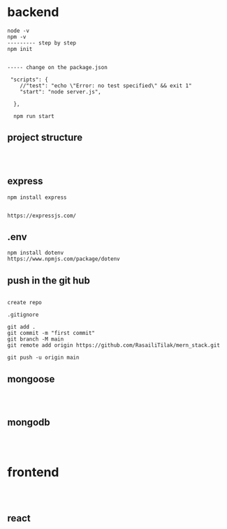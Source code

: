 # backend

```
node -v
npm -v 
--------- step by step 
npm init 


----- change on the package.json

 "scripts": {
    //"test": "echo \"Error: no test specified\" && exit 1"
    "start": "node server.js",

  },

  npm run start
```
## project structure 

```



```

## express

```
npm install express 


https://expressjs.com/
```
## .env
```
npm install dotenv
https://www.npmjs.com/package/dotenv
```
## push in the git hub
```

create repo

.gitignore

git add .
git commit -m "first commit"
git branch -M main
git remote add origin https://github.com/RasailiTilak/mern_stack.git

git push -u origin main

```


## mongoose


```



```
## mongodb

```



```

# frontend

```



```
## react


```



```

